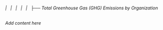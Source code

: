 ###### |   |   |   |   |   ├── Total Greenhouse Gas (GHG) Emissions by Organization

*Add content here*